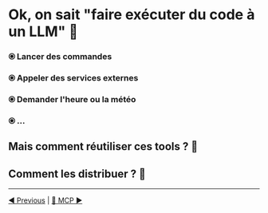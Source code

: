 # Ok, on sait "faire exécuter du code à un LLM" 💪

### ⦿ Lancer des commandes
### ⦿ Appeler des services externes
### ⦿ Demander l'heure ou la météo
### ⦿ ...

## Mais comment réutiliser ces tools ? 🤔

## Comment les distribuer ? 🤔


___
[◀️ Previous](../03-execute-tool-calls/11-run-them-all.md#le-llm-sait-reconnaître-les-tools-) | [🎉 MCP ▶️](./13-mcp.md#️-model-context-protocol)